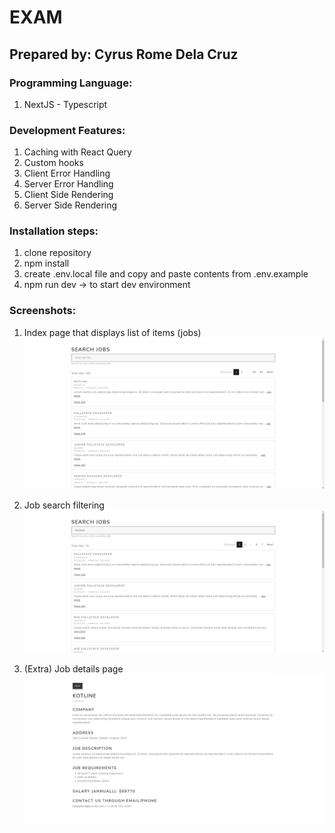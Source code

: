 # EXAM
## Prepared by: Cyrus Rome Dela Cruz

### Programming Language:
1. NextJS - Typescript

### Development Features:
1. Caching with React Query
2. Custom hooks
3. Client Error Handling
4. Server Error Handling
5. Client Side Rendering
6. Server Side Rendering


### Installation steps:
1. clone repository
2. npm install
3. create .env.local file and copy and paste contents from .env.example
4. npm run dev -> to start dev environment

### Screenshots:
1. Index page that displays list of items (jobs)
   ![My Image](screenshots/govgenie-frontend-1.png)

2. Job search filtering
   ![My Image](screenshots/govgenie-frontend-2.png)

3. (Extra) Job details page
   ![My Image](screenshots/govgenie-frontend-3.png)